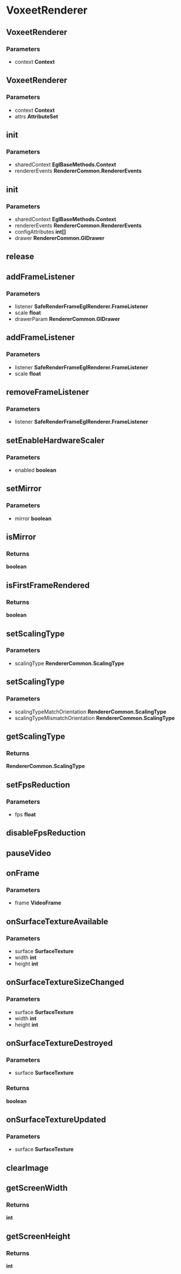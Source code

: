 # VoxeetRenderer

## VoxeetRenderer

### Parameters

 - context **Context**


## VoxeetRenderer

### Parameters

 - context **Context**
 - attrs **AttributeSet**


## init

### Parameters

 - sharedContext **EglBaseMethods.Context**
 - rendererEvents **RendererCommon.RendererEvents**


## init

### Parameters

 - sharedContext **EglBaseMethods.Context**
 - rendererEvents **RendererCommon.RendererEvents**
 - configAttributes **int[]**
 - drawer **RendererCommon.GlDrawer**


## release


## addFrameListener

### Parameters

 - listener **SafeRenderFrameEglRenderer.FrameListener**
 - scale **float**
 - drawerParam **RendererCommon.GlDrawer**


## addFrameListener

### Parameters

 - listener **SafeRenderFrameEglRenderer.FrameListener**
 - scale **float**


## removeFrameListener

### Parameters

 - listener **SafeRenderFrameEglRenderer.FrameListener**


## setEnableHardwareScaler

### Parameters

 - enabled **boolean**


## setMirror

### Parameters

 - mirror **boolean**


## isMirror

### Returns

__boolean__

## isFirstFrameRendered

### Returns

__boolean__

## setScalingType

### Parameters

 - scalingType **RendererCommon.ScalingType**


## setScalingType

### Parameters

 - scalingTypeMatchOrientation **RendererCommon.ScalingType**
 - scalingTypeMismatchOrientation **RendererCommon.ScalingType**


## getScalingType

### Returns

__RendererCommon.ScalingType__

## setFpsReduction

### Parameters

 - fps **float**


## disableFpsReduction


## pauseVideo


## onFrame

### Parameters

 - frame **VideoFrame**


## onSurfaceTextureAvailable

### Parameters

 - surface **SurfaceTexture**
 - width **int**
 - height **int**


## onSurfaceTextureSizeChanged

### Parameters

 - surface **SurfaceTexture**
 - width **int**
 - height **int**


## onSurfaceTextureDestroyed

### Parameters

 - surface **SurfaceTexture**

### Returns

__boolean__

## onSurfaceTextureUpdated

### Parameters

 - surface **SurfaceTexture**


## clearImage


## getScreenWidth

### Returns

__int__

## getScreenHeight

### Returns

__int__


